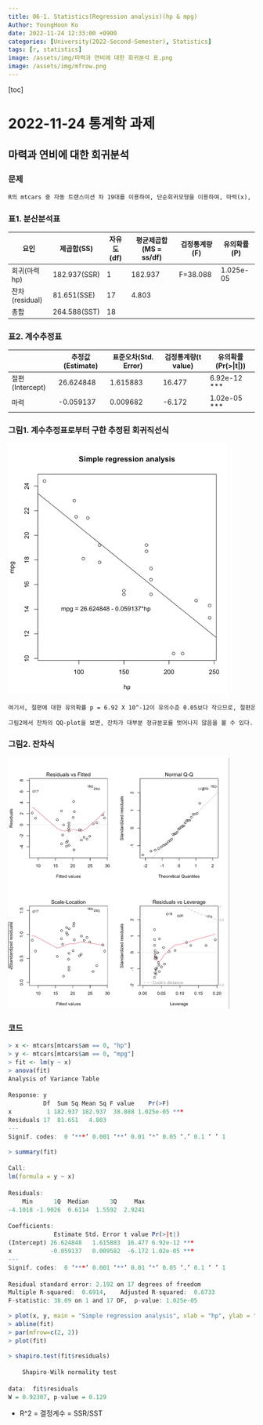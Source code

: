 ```yaml
---
title: 06-1. Statistics(Regression analysis)(hp & mpg)
Author: YoungHoon Ko
date: 2022-11-24 12:33:00 +0900
categories: [University(2022-Second-Semester), Statistics]
tags: [r, statistics]
image: /assets/img/마력과 연비에 대한 회귀분석 표.png
image: /assets/img/mfrow.png
---
```


[toc]

# 2022-11-24 통계학 과제

## 마력과 연비에 대한 회귀분석

### 문제

```markdown
R의 mtcars 중 자동 트랜스미션 차 19대를 이용하여, 단순회귀모형을 이용하여, 마력(x), 연비(y)를 어떻게 설명할 수 있는지 살펴보자.이때 `유의수준 0.05`를 사용한다. 표 1의 분산분석표에서 검정통계량 F=38.088에 대한 유의확률 $p=1.025 x 10^-5$이 유의수준 0.05보다 작으므로, 𝘏0 : 𝛃 = 0 또는 𝘏0 : 단순회귀모형이 유의하지 않다를 기각한다. 즉, 추정된 단순회귀모형이 적합하여 유의하다.모형의 결정계수가 `R^2 = 189.923/264.588 = 0.6914`이므로, 마력은 연비의 총변동 중 69.14를 설명한다.
```



### 표1. 분산분석표

| 요인           | 제곱합(SS)   | 자유도(df) | 평균제곱합(MS = ss/df) | 검정통계량(F) | 유의확률(P) |
| -------------- | ------------ | ---------- | ---------------------- | ------------- | ----------- |
| 회귀(마력 hp)  | 182.937(SSR) | 1          | 182.937                | F=38.088      | 1.025e-05   |
| 잔차(residual) | 81.651(SSE)  | 17         | 4.803                  |               |             |
| 총합           | 264.588(SST) | 18         |                        |               |             |



### 표2. 계수추정표

|                 | 추정값(Estimate) | 표준오차(Std. Error) | 검정통계량(t value) | 유의확률(Pr(>\|t\|)) |
| --------------- | ---------------- | -------------------- | ------------------- | -------------------- |
| 절편(Intercept) | 26.624848        | 1.615883             | 16.477              | 6.92e-12 ***         |
| 마력            | -0.059137        | 0.009682             | -6.172              | 1.02e-05 ***         |



### 그림1. 계수추정표로부터 구한 추정된 회귀직선식

<img src="/assets/img/마력과 연비에 대한 회귀분석 표.png" alt="이미지" style="zoom:50%;" />

```markdown
여기서, 절편에 대한 유의확률 p = 6.92 X 10^-12이 유의수준 0.05보다 작으므로, 절편은 유의하다.기울기에 대한 유의확률 p = 1.02 x 10^-5이 유의수준 0.05보다 작으므로, 기울기가 유의하다. 즉, 마력이 연비에 유의하게 영향을 미치며, 마력이 1 증가하면, 연비가 0.05912(마일/갤런) 감소한다. 잔차의 표준오차는 `𝞭(hat) = √MSE = 2.192`이다.
```



```markdown
그림2에서 잔차의 QQ-plot을 보면, 잔차가 대부분 정규분포를 벗어나지 않음을 볼 수 있다. 잔차에 대한 샤피로의 정규성검정에서 유의확률 p = 0.1044이므로, 단순회귀모형의 정규성 가정이 성립함을 알 수 있다.
```

### 그림2. 잔차식

<img src="/assets/img/mfrow.png" alt="이미지" style="zoom:50%;" />



### 코드

```R
> x <- mtcars[mtcars$am == 0, "hp"]
> y <- mtcars[mtcars$am == 0, "mpg"]
> fit <- lm(y ~ x)
> anova(fit)
Analysis of Variance Table

Response: y
          Df  Sum Sq Mean Sq F value    Pr(>F)    
x          1 182.937 182.937  38.088 1.025e-05 ***
Residuals 17  81.651   4.803                      
---
Signif. codes:  0 ‘***’ 0.001 ‘**’ 0.01 ‘*’ 0.05 ‘.’ 0.1 ‘ ’ 1
```

```R
> summary(fit)

Call:
lm(formula = y ~ x)

Residuals:
    Min      1Q  Median      3Q     Max 
-4.1018 -1.9026  0.6114  1.5592  2.9241 

Coefficients:
             Estimate Std. Error t value Pr(>|t|)    
(Intercept) 26.624848   1.615883  16.477 6.92e-12 ***
x           -0.059137   0.009582  -6.172 1.02e-05 ***
---
Signif. codes:  0 ‘***’ 0.001 ‘**’ 0.01 ‘*’ 0.05 ‘.’ 0.1 ‘ ’ 1

Residual standard error: 2.192 on 17 degrees of freedom
Multiple R-squared:  0.6914,	Adjusted R-squared:  0.6733 
F-statistic: 38.09 on 1 and 17 DF,  p-value: 1.025e-05
```

```R
> plot(x, y, main = "Simple regression analysis", xlab = "hp", ylab = "mpg", text(130, 14, "mpg = 26.624848 - 0.059137*hp"))
> abline(fit)
> par(mfrow=c(2, 2))
> plot(fit)
```

```R
> shapiro.test(fit$residuals)

	Shapiro-Wilk normality test

data:  fit$residuals
W = 0.92307, p-value = 0.129
```

* R^2 = 결정계수 = SSR/SST
